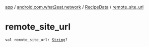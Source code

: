 [app](../../index.md) / [android.com.what2eat.network](../index.md) / [RecipeData](index.md) / [remote_site_url](./remote_site_url.md)

# remote_site_url

`val remote_site_url: `[`String`](https://kotlinlang.org/api/latest/jvm/stdlib/kotlin/-string/index.html)`?`